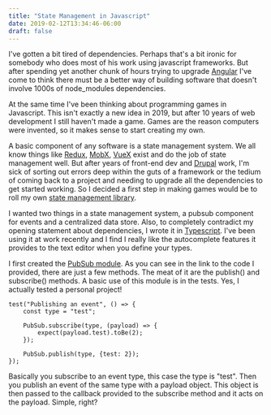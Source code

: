 ```yaml
---
title: "State Management in Javascript"
date: 2019-02-12T13:34:46-06:00
draft: false
---
```


I've gotten a bit tired of dependencies. Perhaps that's a bit ironic for somebody who does most of his work using javascript frameworks. But after spending yet another chunk of hours trying to upgrade [Angular](https://angularjs.org/) I've come to think there must be a better way of building software that doesn't involve 1000s of <span class="inlineCode">node_modules</span> dependencies.

At the same time I've been thinking about programming games in Javascript. This isn't exactly a new idea in 2019, but after 10 years of web development I still haven't made a game. Games are the reason computers were invented, so it makes sense to start creating my own.

A basic component of any software is a state management system. We all know things like [Redux](https://redux.js.org/), [MobX](https://mobx.js.org/), [VueX](https://vuex.vuejs.org/) exist and do the job of state management well. But after years of front-end dev and [Drupal](https://www.drupal.org/) work, I'm sick of sorting out errors deep within the guts of a framework or the tedium of coming back to a project and needing to upgrade all the dependencies to get started working. So I decided a first step in making games would be to roll my own [state management library](https://github.com/tmbritton/state-manager).

I wanted two things in a state management system, a pubsub component for events and a centralized data store. Also, to completely contradict my opening statement about dependencies, I wrote it in [Typescript](https://www.typescriptlang.org/). I've been using it at work recently and I find I really like the autocomplete features it provides to the text editor when you define your types.

I first created the [PubSub module](https://github.com/tmbritton/state-manager/blob/master/src/pubsub/PubSub.ts). As you can see in the link to the code I provided, there are just a few methods. The meat of it are the <span class="inlineCode">publish()</span> and <span class="inlineCode">subscribe()</span> methods. A basic use of this module is in the tests. Yes, I actually tested a personal project!

    test("Publishing an event", () => {
        const type = "test";

        PubSub.subscribe(type, (payload) => {
            expect(payload.test).toBe(2);
        });

        PubSub.publish(type, {test: 2});
    });

Basically you subscribe to an event type, this case the type is "test". Then you publish an event of the same type with a payload object. This object is then passed to the callback provided to the subscribe method and it acts on the payload. Simple, right?



